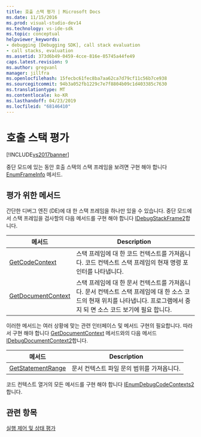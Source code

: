 ```yaml
---
title: 호출 스택 평가 | Microsoft Docs
ms.date: 11/15/2016
ms.prod: visual-studio-dev14
ms.technology: vs-ide-sdk
ms.topic: conceptual
helpviewer_keywords:
- debugging [Debugging SDK], call stack evaluation
- call stacks, evaluation
ms.assetid: 373d6b49-0459-4cce-816e-05745a44fe49
caps.latest.revision: 9
ms.author: gregvanl
manager: jillfra
ms.openlocfilehash: 15fecbc61fec8ba7aa62ca7d79cf11c56b7ce938
ms.sourcegitcommit: 94b3a052fb1229c7e7f8804b09c1d403385c7630
ms.translationtype: MT
ms.contentlocale: ko-KR
ms.lasthandoff: 04/23/2019
ms.locfileid: "68146410"
---
```

# <a name="call-stack-evaluation"></a>호출 스택 평가
[!INCLUDE[vs2017banner](../../includes/vs2017banner.md)]

중단 모드에 있는 동안 호출 스택의 스택 프레임을 보려면 구현 해야 합니다 [EnumFrameInfo](../../extensibility/debugger/reference/idebugthread2-enumframeinfo.md) 메서드.  
  
## <a name="methods-for-evaluation"></a>평가 위한 메서드  
 간단한 디버그 엔진 (DE)에 대 한 스택 프레임을 하나만 있을 수 있습니다. 중단 모드에서 스택 프레임을 검사할의 다음 메서드를 구현 해야 합니다 [IDebugStackFrame2](../../extensibility/debugger/reference/idebugstackframe2.md)합니다.  
  
|메서드|Description|  
|------------|-----------------|  
|[GetCodeContext](../../extensibility/debugger/reference/idebugstackframe2-getcodecontext.md)|스택 프레임에 대 한 코드 컨텍스트를 가져옵니다. 코드 컨텍스트 스택 프레임의 현재 명령 포인터를 나타냅니다.|  
|[GetDocumentContext](../../extensibility/debugger/reference/idebugstackframe2-getdocumentcontext.md)|스택 프레임에 대 한 문서 컨텍스트를 가져옵니다. 문서 컨텍스트 스택 프레임에 대 한 소스 코드의 현재 위치를 나타냅니다. 프로그램에서 중지 되 면 소스 코드 보기에 필요 합니다.|  
  
 이러한 메서드는 여러 상황에 맞는 관련 인터페이스 및 메서드 구현의 필요합니다. 따라서 구현 해야 합니다 [GetDocumentContext](../../extensibility/debugger/reference/idebugcodecontext2-getdocumentcontext.md) 메서드와의 다음 메서드 [IDebugDocumentContext2](../../extensibility/debugger/reference/idebugdocumentcontext2.md)합니다.  
  
|메서드|Description|  
|------------|-----------------|  
|[GetStatementRange](../../extensibility/debugger/reference/idebugdocumentcontext2-getstatementrange.md)|문서 컨텍스트 파일 문의 범위를 가져옵니다.|  
  
 코드 컨텍스트 열거의 모든 메서드를 구현 해야 합니다 [IEnumDebugCodeContexts2](../../extensibility/debugger/reference/ienumdebugcodecontexts2.md)합니다.  
  
## <a name="see-also"></a>관련 항목  
 [실행 제어 및 상태 평가](../../extensibility/debugger/execution-control-and-state-evaluation.md)
